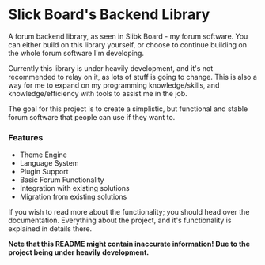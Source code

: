 # Slick Board's Backend Library
A forum backend library, as seen in Slibk Board - my forum software.
You can either build on this library yourself,
or choose to continue building on the whole forum software I'm developing.

Currently this library is under heavily development, and it's not recommended
to relay on it, as lots of stuff is going to change. This is also a way for me
to expand on my programming knowledge/skills, and knowledge/efficiency with
tools to assist me in the job.

The goal for this project is to create a simplistic, but functional and stable
forum software that people can use if they want to.

### Features
- Theme Engine
- Language System
- Plugin Support
- Basic Forum Functionality
- Integration with existing solutions
- Migration from existing solutions

If you wish to read more about the functionality; you should head over the documentation.
Everything about the project, and it's functionality is explained in details there.

**Note that this README might contain inaccurate information! Due to the project being under heavily development.**
